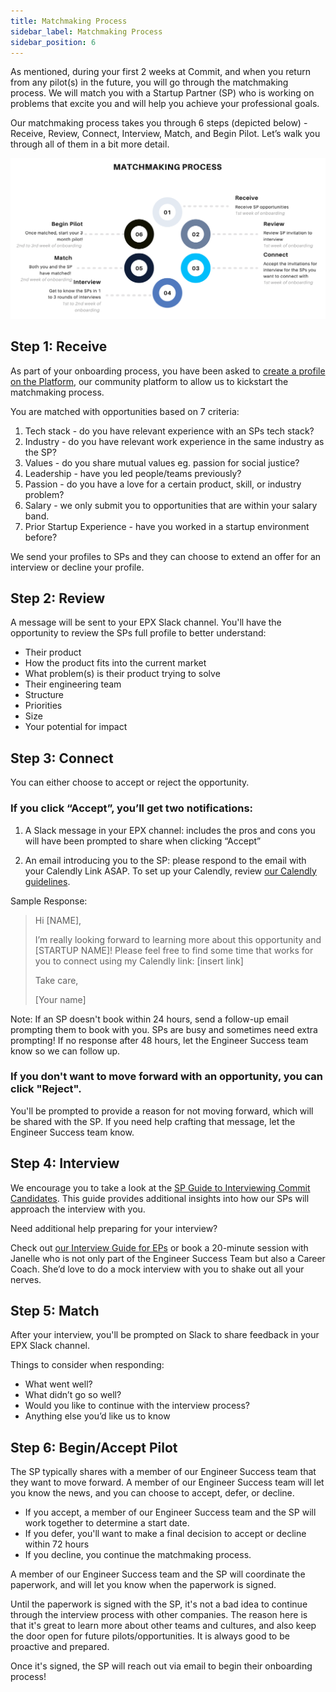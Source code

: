 ```yaml
---
title: Matchmaking Process
sidebar_label: Matchmaking Process
sidebar_position: 6
---
```


As mentioned, during your first 2 weeks at Commit, and when you return from any pilot(s) in the future, you will go through the matchmaking process. We will match you with a Startup Partner (SP) who is working on problems that excite you and will help you achieve your professional goals.

Our matchmaking process takes you through 6 steps (depicted below) - Receive, Review, Connect, Interview, Match, and Begin Pilot. Let’s walk you through all of them in a bit more detail.
 
![Matchmaking Process](./MatchmakingProcess.png)

## Step 1: Receive 
As part of your onboarding process, you have been asked to [create a profile on the Platform](/epresources/ep-profile-guide), our community platform to allow us to kickstart the matchmaking process.

You are matched with opportunities based on 7 criteria:

1. Tech stack - do you have relevant experience with an SPs tech stack?
2. Industry - do you have relevant work experience in the same industry as the SP?
3. Values - do you share mutual values eg. passion for social justice?
4. Leadership - have you led people/teams previously?
5. Passion - do you have a love for a certain product, skill, or industry problem?
6. Salary - we only submit you to opportunities that are within your salary band.
7. Prior Startup Experience - have you worked in a startup environment before?

We send your profiles to SPs and they can choose to extend an offer for an interview or decline your profile.

## Step 2: Review

A message will be sent to your EPX Slack channel. You'll have the opportunity to review the SPs full profile to better understand:
- Their product
- How the product fits into the current market
- What problem(s) is their product trying to solve
- Their engineering team
- Structure
- Priorities
- Size
- Your potential for impact
 
## Step 3: Connect

You can either choose to accept or reject the opportunity.

### If you click “Accept”, you’ll get two notifications: 

1. A Slack message in your EPX channel: includes the pros and cons you will have been prompted to share when clicking “Accept” 

2. An email introducing you to the SP: please respond to the email with your Calendly Link ASAP. To set up your Calendly, review [our Calendly guidelines](/epresources/ep-calendly-guide).

Sample Response:

> Hi [NAME],
> 
> I’m really looking forward to learning more about this opportunity and [STARTUP NAME]! Please feel free to find some time that works for you to connect using my Calendly link: [insert link]
> 
> Take care,
> 
> [Your name]

Note: If an SP doesn't book within 24 hours, send a follow-up email prompting them to book with you. SPs are busy and sometimes need extra prompting! If no response after 48 hours, let the Engineer Success team know so we can follow up.

### If you don't want to move forward with an opportunity, you can click "Reject".

You'll be prompted to provide a reason for not moving forward, which will be shared with the SP. If you need help crafting that message, let the Engineer Success team know. 

## Step 4: Interview

We encourage you to take a look at the [SP Guide to Interviewing Commit Candidates](https://www.notion.so/commitdev/Commit-s-Guide-to-Interviewing-Commit-Engineers-8d8e9f4441e74137b082d0b140bcb454). This guide provides additional insights into how our SPs will approach the interview with you. 

Need additional help preparing for your interview? 

Check out [our Interview Guide for EPs](/epresources/ep-interview-guide) or book a 20-minute session with Janelle who is not only part of the Engineer Success Team but also a Career Coach. She’d love to do a mock interview with you to shake out all your nerves. 
 
## Step 5: Match

After your interview, you'll be prompted on Slack to share feedback in your EPX Slack channel.


Things to consider when responding:
- What went well?
- What didn’t go so well?
- Would you like to continue with the interview process?
- Anything else you’d like us to know

## Step 6: Begin/Accept Pilot 

The SP typically shares with a member of our Engineer Success team that they want to move forward. A member of our Engineer Success team will let you know the news, and you can choose to accept, defer, or decline.

- If you accept, a member of our Engineer Success team and the SP will work together to determine a start date.
- If you defer, you'll want to make a final decision to accept or decline within 72 hours
- If you decline, you continue the matchmaking process.

A member of our Engineer Success team and the SP will coordinate the paperwork, and will let you know when the paperwork is signed.

Until the paperwork is signed with the SP, it's not a bad idea to continue through the interview process with other companies. The reason here is that it's great to learn more about other teams and cultures, and also keep the door open for future pilots/opportunities. It is always good to be proactive and prepared.

Once it's signed, the SP will reach out via email to begin their onboarding process!

